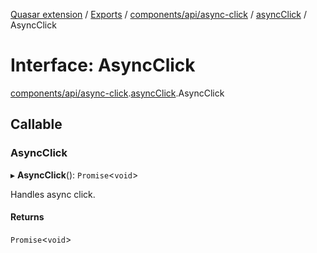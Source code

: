 [Quasar extension](../index.md) / [Exports](../modules.md) / [components/api/async-click](../modules/components_api_async_click.md) / [asyncClick](../modules/components_api_async_click.asyncClick.md) / AsyncClick

# Interface: AsyncClick

[components/api/async-click](../modules/components_api_async_click.md).[asyncClick](../modules/components_api_async_click.asyncClick.md).AsyncClick

## Callable

### AsyncClick

▸ **AsyncClick**(): `Promise`<`void`\>

Handles async click.

#### Returns

`Promise`<`void`\>
